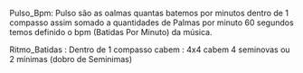 Pulso_Bpm: Pulso são as oalmas quantas batemos por minutos dentro de 1 compasso assim somado a quantidades de Palmas por minuto 60 segundos temos definido o bpm (Batidas Por Minuto) da música.

Ritmo_Batidas :
Dentro de 1 compasso cabem : 
  4x4 cabem 4 seminovas ou 2 mínimas (dobro de Seminimas)